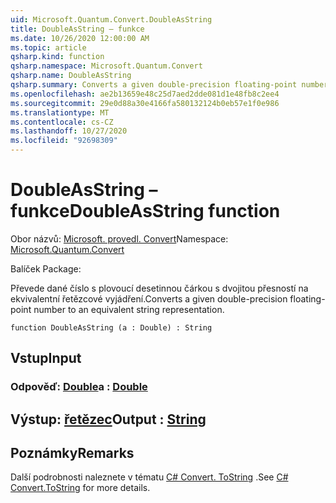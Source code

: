 ```yaml
---
uid: Microsoft.Quantum.Convert.DoubleAsString
title: DoubleAsString – funkce
ms.date: 10/26/2020 12:00:00 AM
ms.topic: article
qsharp.kind: function
qsharp.namespace: Microsoft.Quantum.Convert
qsharp.name: DoubleAsString
qsharp.summary: Converts a given double-precision floating-point number to an equivalent string representation.
ms.openlocfilehash: ae2b13659e48c25d7aed2dde081d1e48fb8c2ee4
ms.sourcegitcommit: 29e0d88a30e4166fa580132124b0eb57e1f0e986
ms.translationtype: MT
ms.contentlocale: cs-CZ
ms.lasthandoff: 10/27/2020
ms.locfileid: "92698309"
---
```

# <a name="doubleasstring-function"></a><span data-ttu-id="6cd4a-102">DoubleAsString – funkce</span><span class="sxs-lookup"><span data-stu-id="6cd4a-102">DoubleAsString function</span></span>

<span data-ttu-id="6cd4a-103">Obor názvů: [Microsoft. provedl. Convert](xref:Microsoft.Quantum.Convert)</span><span class="sxs-lookup"><span data-stu-id="6cd4a-103">Namespace: [Microsoft.Quantum.Convert](xref:Microsoft.Quantum.Convert)</span></span>

<span data-ttu-id="6cd4a-104">Balíček [](https://nuget.org/packages/)</span><span class="sxs-lookup"><span data-stu-id="6cd4a-104">Package: [](https://nuget.org/packages/)</span></span>


<span data-ttu-id="6cd4a-105">Převede dané číslo s plovoucí desetinnou čárkou s dvojitou přesností na ekvivalentní řetězcové vyjádření.</span><span class="sxs-lookup"><span data-stu-id="6cd4a-105">Converts a given double-precision floating-point number to an equivalent string representation.</span></span>

```qsharp
function DoubleAsString (a : Double) : String
```


## <a name="input"></a><span data-ttu-id="6cd4a-106">Vstup</span><span class="sxs-lookup"><span data-stu-id="6cd4a-106">Input</span></span>

### <a name="a--double"></a><span data-ttu-id="6cd4a-107">Odpověď: [Double](xref:microsoft.quantum.lang-ref.double)</span><span class="sxs-lookup"><span data-stu-id="6cd4a-107">a : [Double](xref:microsoft.quantum.lang-ref.double)</span></span>





## <a name="output--string"></a><span data-ttu-id="6cd4a-108">Výstup: [řetězec](xref:microsoft.quantum.lang-ref.string)</span><span class="sxs-lookup"><span data-stu-id="6cd4a-108">Output : [String](xref:microsoft.quantum.lang-ref.string)</span></span>



## <a name="remarks"></a><span data-ttu-id="6cd4a-109">Poznámky</span><span class="sxs-lookup"><span data-stu-id="6cd4a-109">Remarks</span></span>

<span data-ttu-id="6cd4a-110">Další podrobnosti naleznete v tématu [C# Convert. ToString](https://docs.microsoft.com/dotnet/api/system.convert.tostring?view=netframework-4.7.1#System_Convert_ToString_System_Double_) .</span><span class="sxs-lookup"><span data-stu-id="6cd4a-110">See [C# Convert.ToString](https://docs.microsoft.com/dotnet/api/system.convert.tostring?view=netframework-4.7.1#System_Convert_ToString_System_Double_) for more details.</span></span>